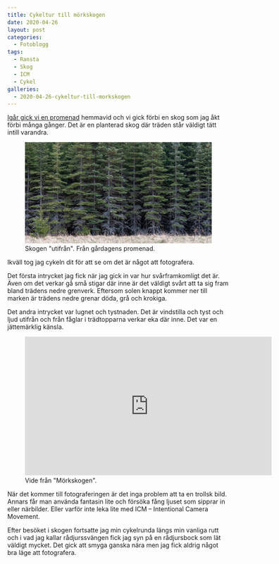 ```yaml
---
title: Cykeltur till mörkskogen
date: 2020-04-26
layout: post
categories:
  - Fotoblogg
tags:
  - Ransta
  - Skog
  - ICM
  - Cykel
galleries:
  - 2020-04-26-cykeltur-till-morkskogen
---
```


[Igår gick vi en promenad](/2020/04/25/promenad) hemmavid och vi gick förbi en skog som jag åkt förbi många gånger. Det är en planterad skog där träden står väldigt tätt intill varandra.

<figure class="column limit">
  <img src="/assets/postfiles/morkskogen.jpg" alt="Tät skog" loading="lazy">
  <figcaption>Skogen "utifrån". Från gårdagens promenad.</figcaption>
</figure>

Ikväll tog jag cykeln dit för att se om det är något att fotografera.  

Det första intrycket jag fick när jag gick in var hur svårframkomligt det är. Även om det verkar gå små stigar där inne är det väldigt svårt att ta sig fram bland trädens nedre grenverk. Eftersom solen knappt kommer ner till marken är trädens nedre grenar döda, grå och krokiga.

Det andra intrycket var lugnet och tystnaden. Det är vindstilla och tyst och ljud utifrån och från fåglar i trädtopparna verkar eka där inne. Det var en jättemärklig känsla.

<figure class="column limit">
  <iframe width="560" height="315" src="https://www.youtube.com/embed/ojfpj-c-pzk" frameborder="0" allow="accelerometer; autoplay; encrypted-media; gyroscope; picture-in-picture" allowfullscreen></iframe>
  <figcaption>Vide från "Mörkskogen".</figcaption>
</figure>

När det kommer till fotograferingen är det inga problem att ta en trollsk bild. Annars får man använda fantasin lite och försöka fång ljuset som sipprar in eller närbilder. Eller varför inte leka lite med ICM – Intentional Camera Movement.

Efter besöket i skogen fortsatte jag min cykelrunda längs min vanliga rutt och i vad jag kallar rådjurssvängen fick jag syn på en rådjursbock som lät väldigt mycket. Det gick att smyga ganska nära men jag fick aldrig något bra läge att fotografera. 
